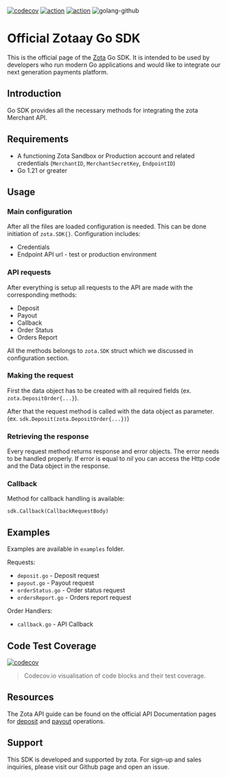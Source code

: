 [![codecov](https://codecov.io/gh/zota/go-sdk/branch/master/graph/badge.svg?token=WKOX8Lm3My)](https://codecov.io/gh/zota/go-sdk)
[![action](https://github.com/zotay/go-sdk/workflows/Go%20Matrix%20Test/badge.svg?branch=master)](https://github.com/zota/go-sdk/actions)
[![action](https://github.com/zota/go-sdk/workflows/Golang%20Quality%20Pipeline/badge.svg?branch=master)](https://github.com/zota/go-sdk/actions)
![golang-github](https://user-images.githubusercontent.com/174284/106497798-2cee0d00-64c7-11eb-9014-9e0d8c4231cf.jpg)

# Official Zotaay Go SDK

This is the official page of the [Zota](https://www.zota.com) Go SDK. It is intended to be used by developers who run modern Go applications and would like to integrate our next generation payments platform.

## Introduction
Go SDK provides all the necessary methods for integrating the zota Merchant API.

## Requirements
- A functioning Zota Sandbox or Production account and related credentials (`MerchantID`, `MerchantSecretKey`, `EndpointID`)
- Go 1.21 or greater

## Usage

### Main configuration
After all the files are loaded configuration is needed. This can be done initiation of `zota.SDK{}`. Configuration includes:
- Credentials
- Endpoint API url - test or production environment 

### API requests
After everything is setup all requests to the API are made with the corresponding methods:
* Deposit
* Payout
* Callback
* Order Status
* Orders Report

All the methods belongs to `zota.SDK` struct which we discussed in configuration section.

### Making the request
First the data object has to be created with all required fields (ex. `zota.DepositOrder{...}`).

After that the request method is called with the data object as parameter. (ex. `sdk.Deposit(zota.DepositOrder{...})`)

### Retrieving the response
Every request method returns response and error objects. The error needs to be handled properly. If error is equal to _nil_ you can access the Http code and the Data object in the response.

### Callback
Method for callback handling is available:
```golang
sdk.Callback(CallbackRequestBody)
```

## Examples
Examples are available in `examples` folder.

Requests:
- `deposit.go` - Deposit request
- `payout.go` - Payout request
- `orderStatus.go` - Order status request
- `ordersReport.go` - Orders report request

Order Handlers:
- `callback.go` - API Callback

## Code Test Coverage

[![codecov](https://codecov.io/gh/zota/go-sdk/graphs/tree.svg?width=650&height=150&src=pr&token=WKOX8Lm3My)](https://codecov.io/gh/zota/go-sdk/)
> Codecov.io visualisation of code blocks and their test coverage.

## Resources
The Zota API guide can be found on the official API Documentation pages for [deposit](https://doc.zota.com/deposit/1.0/) and [payout](https://doc.zota.com/payout/1.0/) operations.

## Support
This SDK is developed and supported by zota. For sign-up and sales inquiries, please visit our Github page and open an issue.
